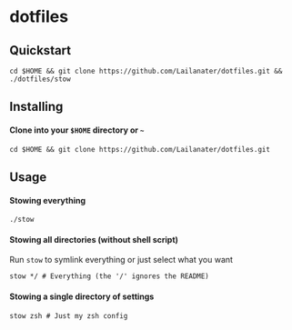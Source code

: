 # dotfiles

## Quickstart

```shell
cd $HOME && git clone https://github.com/Lailanater/dotfiles.git && ./dotfiles/stow
```

## Installing

#### Clone into your `$HOME` directory or `~`

```shell
cd $HOME && git clone https://github.com/Lailanater/dotfiles.git
```

## Usage

#### Stowing everything

```shell
./stow
```

#### Stowing all directories (without shell script)

Run `stow` to symlink everything or just select what you want

```shell
stow */ # Everything (the '/' ignores the README)
```

#### Stowing a single directory of settings

```shell
stow zsh # Just my zsh config
```
